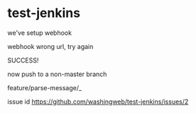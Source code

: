 # test-jenkins

we've setup webhook

webhook wrong url, try again

SUCCESS!

now push to a non-master branch

feature/parse-message/_

issue id
https://github.com/washingweb/test-jenkins/issues/2

